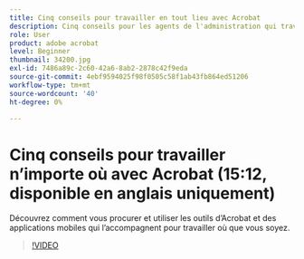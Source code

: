 ```yaml
---
title: Cinq conseils pour travailler en tout lieu avec Acrobat
description: Cinq conseils pour les agents de l'administration qui travaillent partout avec Acrobat
role: User
product: adobe acrobat
level: Beginner
thumbnail: 34200.jpg
exl-id: 7486a89c-2c60-42a6-8ab2-2878c42f9eda
source-git-commit: 4ebf9594025f98f0505c58f1ab43fb864ed51206
workflow-type: tm+mt
source-wordcount: '40'
ht-degree: 0%

---
```


# Cinq conseils pour travailler n’importe où avec Acrobat (15:12, disponible en anglais uniquement)

Découvrez comment vous procurer et utiliser les outils d’Acrobat et des applications mobiles qui l’accompagnent pour travailler où que vous soyez.

>[!VIDEO](https://video.tv.adobe.com/v/34200?quality=12&learn=on&hidetitle=true)
